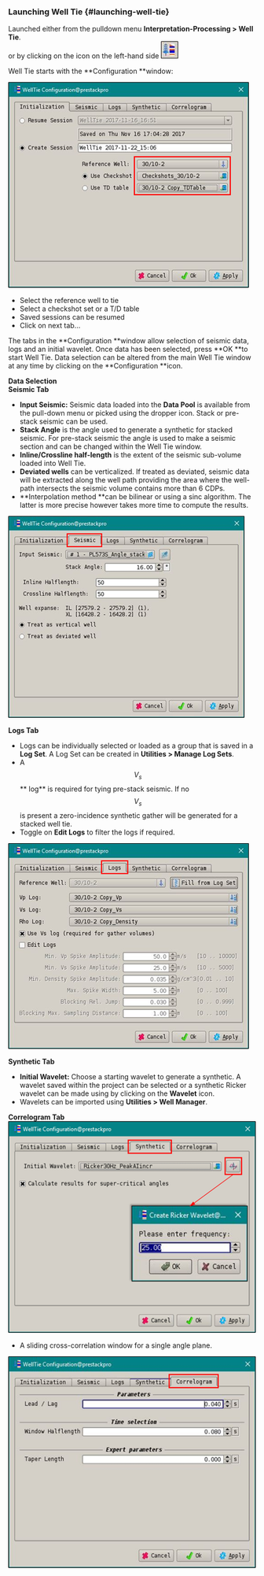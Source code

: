 ### Launching Well Tie {#launching-well-tie}

Launched either from the pulldown menu   **Interpretation-Processing &gt; Well Tie**.  
or by clicking on the icon on the left-hand side ![](/assets/198_Interpretation.png)

Well Tie starts with the **Configuration **window:

![](/assets/199_Interpretation.png)

* Select the reference well to tie
* Select a checkshot set or a T/D table
* Saved sessions can be resumed
* Click on next tab…

The tabs in the **Configuration **window allow selection of seismic data, logs and an initial wavelet. Once data has been selected, press **OK **to start Well Tie. Data selection can be altered from the main Well Tie window at any time by clicking on the **Configuration **icon.

**Data Selection**  
**Seismic Tab**

* **Input Seismic:** Seismic data loaded into the **Data Pool** is available from the pull-down menu or picked using the dropper icon. Stack or pre-stack seismic can be used.
* **Stack Angle** is the angle used to generate a synthetic for stacked seismic. For pre-stack seismic the angle is used to make a seismic section and can be changed within the Well Tie window.
* **Inline/Crossline half-length** is the extent of the seismic sub-volume loaded into Well Tie. 
* **Deviated wells** can be verticalized. If treated as deviated, seismic data will be extracted along the well path providing the area where the well-path intersects the seismic volume contains more than 6 CDPs.
* **Interpolation method **can be bilinear or using a sinc algorithm. The latter is more precise however takes more time to compute the results.

![](/assets/200_Interpretation.png)

**Logs Tab**

* Logs can be individually selected or loaded as a group that is saved in a **Log Set**. A Log Set can be created in **Utilities &gt; Manage Log Sets**.
* A $$V_s$$** log** is required for tying pre-stack seismic. If no $$V_s$$ is present a zero-incidence synthetic gather will be generated for a stacked well tie.
* Toggle on **Edit Logs** to filter the logs if required.

![](/assets/201_Interpretation.png)

**Synthetic Tab**

* **Initial Wavelet:** Choose a starting wavelet to generate a synthetic. A wavelet saved within the project can be selected or a synthetic Ricker wavelet can be made using by clicking on the **Wavelet** icon. 
* Wavelets can be imported using **Utilities &gt; Well Manager**.

**Correlogram Tab**  
![](/assets/202_Interpretaion.png)

* A sliding cross-correlation window for a single angle plane.

![](/assets/203_Interpretation.png)


